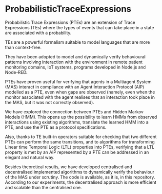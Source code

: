 # ProbabilisticTraceExpressions

Probabilistic Trace Expressions (PTEs) are an extension of Trace Expressions (TEs) where the types of events that can take place in a state are associated with a probability. 

TEs are a powerful formalism suitable to model languages that are more than context-free. 

They have been adopted to model and dynamically verify  behavioural patterns involving interaction with the environment in remote patient monitoring domains, IoT systems, programs developed in Node.js and Node-RED. 

PTEs have proven useful for verifying that agents in a Multiagent System (MAS) interact in compliance with an Agent Interaction Protocol (AIP) modelled as a PTE, even when gaps are observed (namely, even when the monitor associated with the agent realises that an interaction took place in the MAS, but it was not correctly observed). 

We have explored the connection between PTEs and Hidden Markov Models (HMM). This opens up the possibility to learn HMMs from observed interactions using existing algorithms, translate the learned HMM into a PTE, and use the PTE as a protocol specifications.

Also, thanks to TE built-in operators suitable for checking that two different PTEs can perform the same transitions, and to algorithms for transforming Linear time Temporal Logic (LTL) properties into PTEs, verifying that a LTL property is met by an AIP represented by a PTE can be addressed in an elegant and natural way.

Besides theoretical results, we have developed centralised and decentralised implemented algorithms to dynamically verify the behaviour of the MAS under scrutiny. The code is available, as it is, in this repository. According to our experiments, the decentralised approach is more efficient and scalable than the centralised one. 
